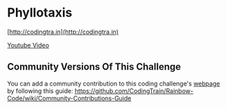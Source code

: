 Phyllotaxis
======

[http://codingtra.in](http://codingtra.in)

[Youtube Video](https://www.youtube.com/watch?v=KWoJgHFYWxY&index=33&list=PLRqwX-V7Uu6ZiZxtDDRCi6uhfTH4FilpH)


Community Versions Of This Challenge
------
You can add a community contribution to this coding challenge's [webpage](http://codingtrain.github.io/Rainbow-Code/CodingChallenges/30-phyllotaxis.html) by following this guide: https://github.com/CodingTrain/Rainbow-Code/wiki/Community-Contributions-Guide

